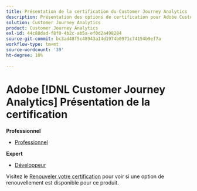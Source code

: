 ```yaml
---
title: Présentation de la certification du Customer Journey Analytics
description: Présentation des options de certification pour Adobe Customer Journey Analytics
solution: Customer Journey Analytics
product: Customer Journey Analytics
exl-id: 44c88dad-f8f0-4b2c-ab5a-ef0d2a498284
source-git-commit: bc3ad48f5c48943a14d1974b0971c74154b9ef7a
workflow-type: tm+mt
source-wordcount: '39'
ht-degree: 10%

---
```


# Adobe [!DNL Customer Journey Analytics] Présentation de la certification

**Professionnel**

* [Professionnel](/help/certifications/acja/acja-p-business.md)

**Expert**

* [Développeur](/help/certifications/acja/acja-e-developer.md) <!--AD0-E604-->

Visitez le [Renouveler votre certification](/help/certifications/renew.md) pour voir si une option de renouvellement est disponible pour ce produit.
